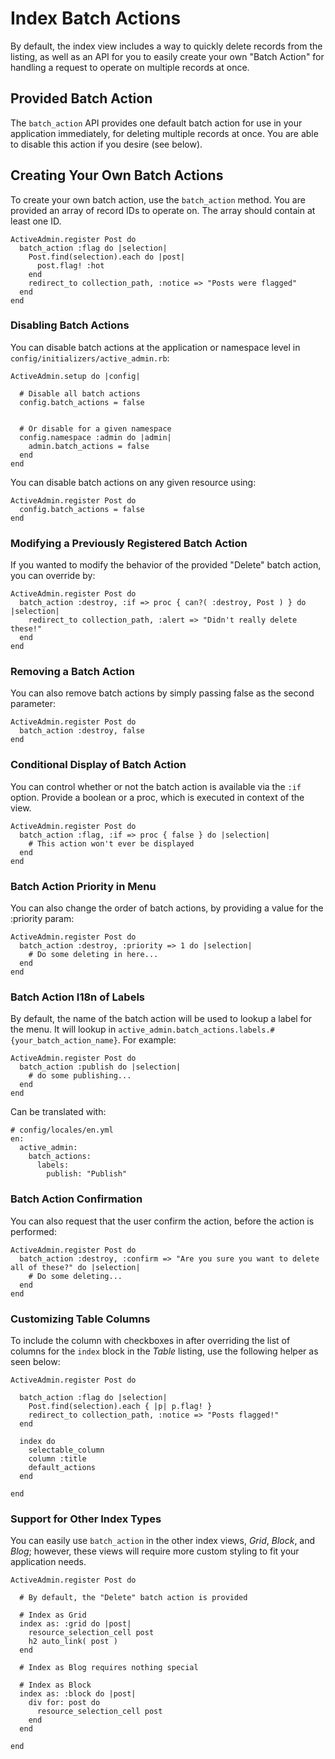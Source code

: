 # Index Batch Actions

By default, the index view includes a way to quickly delete records from the listing,
as well as an API for you to easily create your own "Batch Action" for handling a request to operate
on multiple records at once.

## Provided Batch Action

The `batch_action` API provides one default batch action for use in your application immediately, for deleting
multiple records at once.  You are able to disable this action if you desire (see below).

## Creating Your Own Batch Actions

To create your own batch action, use the `batch_action` method.  You are provided an array of record IDs
to operate on. The array should contain at least one ID.

    ActiveAdmin.register Post do
      batch_action :flag do |selection|
        Post.find(selection).each do |post|
          post.flag! :hot
        end
        redirect_to collection_path, :notice => "Posts were flagged"
      end
    end

### Disabling Batch Actions

You can disable batch actions at the application or namespace level in
`config/initializers/active_admin.rb`:

    ActiveAdmin.setup do |config|

      # Disable all batch actions
      config.batch_actions = false


      # Or disable for a given namespace
      config.namespace :admin do |admin|
        admin.batch_actions = false
      end
    end

You can disable batch actions on any given resource using:

    ActiveAdmin.register Post do
      config.batch_actions = false
    end


### Modifying a Previously Registered Batch Action

If you wanted to modify the behavior of the provided "Delete" batch action, you can override by:

    ActiveAdmin.register Post do
      batch_action :destroy, :if => proc { can?( :destroy, Post ) } do |selection|
        redirect_to collection_path, :alert => "Didn't really delete these!"
      end
    end

### Removing a Batch Action

You can also remove batch actions by simply passing false as the second parameter:

    ActiveAdmin.register Post do
      batch_action :destroy, false
    end

### Conditional Display of Batch Action

You can control whether or not the batch action is available via the `:if` option. Provide a boolean or a proc, which is executed in context of the view.

    ActiveAdmin.register Post do
      batch_action :flag, :if => proc { false } do |selection|
        # This action won't ever be displayed
      end
    end

### Batch Action Priority in Menu

You can also change the order of batch actions, by providing a value for the :priority param:

    ActiveAdmin.register Post do
      batch_action :destroy, :priority => 1 do |selection|
        # Do some deleting in here...
      end
    end

### Batch Action I18n of Labels

By default, the name of the batch action will be used to lookup a label for the
menu. It will lookup in `active_admin.batch_actions.labels.#{your_batch_action_name}`. For
example:

    ActiveAdmin.register Post do
      batch_action :publish do |selection|
        # do some publishing...
      end
    end

Can be translated with:

    # config/locales/en.yml
    en:
      active_admin:
        batch_actions:
          labels:
            publish: "Publish"

### Batch Action Confirmation   

You can also request that the user confirm the action, before the action is performed:

    ActiveAdmin.register Post do
      batch_action :destroy, :confirm => "Are you sure you want to delete all of these?" do |selection|
        # Do some deleting...
      end
    end

### Customizing Table Columns

To include the column with checkboxes in after overriding the list of columns for the `index` block in the *Table* listing, use the following helper as seen below:

    ActiveAdmin.register Post do

      batch_action :flag do |selection|
        Post.find(selection).each { |p| p.flag! }
        redirect_to collection_path, :notice => "Posts flagged!"
      end

      index do
        selectable_column
        column :title
        default_actions
      end

    end


### Support for Other Index Types

You can easily use `batch_action` in the other index views, *Grid*, *Block*, and *Blog*; however, these views will require more custom styling to fit your application needs.

    ActiveAdmin.register Post do

      # By default, the "Delete" batch action is provided

      # Index as Grid
      index as: :grid do |post|
        resource_selection_cell post
        h2 auto_link( post )
      end

      # Index as Blog requires nothing special

      # Index as Block
      index as: :block do |post|
        div for: post do
          resource_selection_cell post
        end
      end

    end
